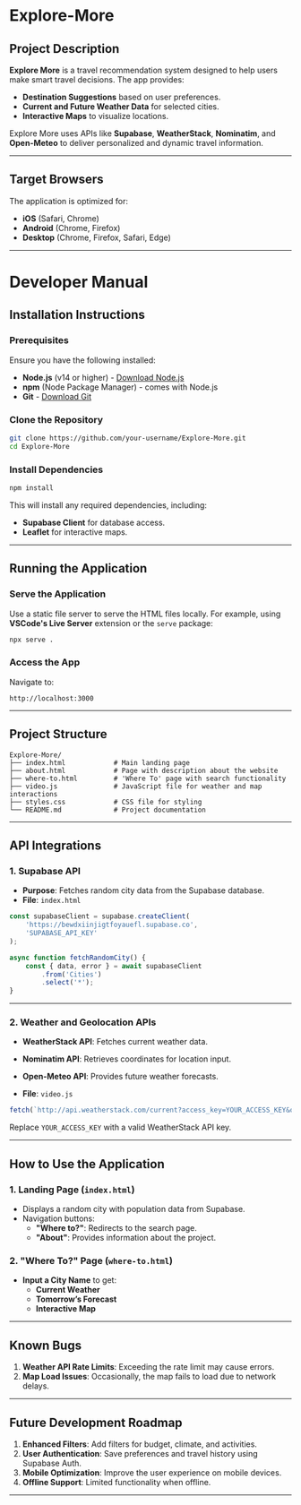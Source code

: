 # Explore-More

## **Project Description**

**Explore More** is a travel recommendation system designed to help users make smart travel decisions. The app provides:

- **Destination Suggestions** based on user preferences.
- **Current and Future Weather Data** for selected cities.
- **Interactive Maps** to visualize locations.

Explore More uses APIs like **Supabase**, **WeatherStack**, **Nominatim**, and **Open-Meteo** to deliver personalized and dynamic travel information.

---

## **Target Browsers**

The application is optimized for:

- **iOS** (Safari, Chrome)
- **Android** (Chrome, Firefox)
- **Desktop** (Chrome, Firefox, Safari, Edge)

---


# Developer Manual

## **Installation Instructions**

### **Prerequisites**

Ensure you have the following installed:

- **Node.js** (v14 or higher) - [Download Node.js](https://nodejs.org/)
- **npm** (Node Package Manager) - comes with Node.js
- **Git** - [Download Git](https://git-scm.com/)

### **Clone the Repository**

```bash
git clone https://github.com/your-username/Explore-More.git
cd Explore-More
```

### **Install Dependencies**

```bash
npm install
```

This will install any required dependencies, including:

- **Supabase Client** for database access.
- **Leaflet** for interactive maps.

---

## **Running the Application**

### **Serve the Application**

Use a static file server to serve the HTML files locally. For example, using **VSCode's Live Server** extension or the `serve` package:

```bash
npx serve .
```

### **Access the App**

Navigate to:

```
http://localhost:3000
```

---

## **Project Structure**

```
Explore-More/
├── index.html            # Main landing page
├── about.html            # Page with description about the website
├── where-to.html         # 'Where To' page with search functionality
├── video.js              # JavaScript file for weather and map interactions
├── styles.css            # CSS file for styling
└── README.md             # Project documentation
```

---

## **API Integrations**

### **1. Supabase API**

- **Purpose**: Fetches random city data from the Supabase database.
- **File**: `index.html`

```javascript
const supabaseClient = supabase.createClient(
    'https://bewdxiinjigtfoyauefl.supabase.co',
    'SUPABASE_API_KEY'
);

async function fetchRandomCity() {
    const { data, error } = await supabaseClient
        .from('Cities')
        .select('*');
}
```

---

### **2. Weather and Geolocation APIs**

- **WeatherStack API**: Fetches current weather data.
- **Nominatim API**: Retrieves coordinates for location input.
- **Open-Meteo API**: Provides future weather forecasts.

- **File**: `video.js`

```javascript
fetch(`http://api.weatherstack.com/current?access_key=YOUR_ACCESS_KEY&query=${locationInput}`)
```

Replace `YOUR_ACCESS_KEY` with a valid WeatherStack API key.

---

## **How to Use the Application**

### **1. Landing Page (`index.html`)**

- Displays a random city with population data from Supabase.
- Navigation buttons:
  - **"Where to?"**: Redirects to the search page.
  - **"About"**: Provides information about the project.

### **2. "Where To?" Page (`where-to.html`)**

- **Input a City Name** to get:
  - **Current Weather**
  - **Tomorrow’s Forecast**
  - **Interactive Map**

---

## **Known Bugs**

1. **Weather API Rate Limits**: Exceeding the rate limit may cause errors.
2. **Map Load Issues**: Occasionally, the map fails to load due to network delays.

---

## **Future Development Roadmap**

1. **Enhanced Filters**: Add filters for budget, climate, and activities.
2. **User Authentication**: Save preferences and travel history using Supabase Auth.
3. **Mobile Optimization**: Improve the user experience on mobile devices.
4. **Offline Support**: Limited functionality when offline.

---




